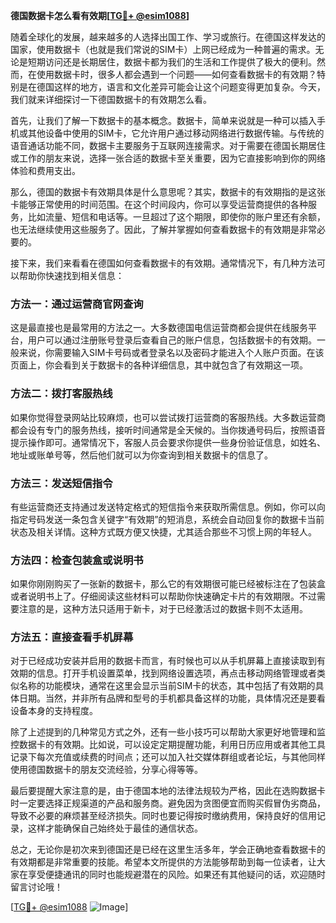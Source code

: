 **德国数据卡怎么看有效期[[TG💪+ @esim1088](https://t.me/s/esim1088)]**

随着全球化的发展，越来越多的人选择出国工作、学习或旅行。在德国这样发达的国家，使用数据卡（也就是我们常说的SIM卡）上网已经成为一种普遍的需求。无论是短期访问还是长期居住，数据卡都为我们的生活和工作提供了极大的便利。然而，在使用数据卡时，很多人都会遇到一个问题——如何查看数据卡的有效期？特别是在德国这样的地方，语言和文化差异可能会让这个问题变得更加复杂。今天，我们就来详细探讨一下德国数据卡的有效期怎么看。

首先，让我们了解一下数据卡的基本概念。数据卡，简单来说就是一种可以插入手机或其他设备中使用的SIM卡，它允许用户通过移动网络进行数据传输。与传统的语音通话功能不同，数据卡主要服务于互联网连接需求。对于需要在德国长期居住或工作的朋友来说，选择一张合适的数据卡至关重要，因为它直接影响到你的网络体验和费用支出。

那么，德国的数据卡有效期具体是什么意思呢？其实，数据卡的有效期指的是这张卡能够正常使用的时间范围。在这个时间段内，你可以享受运营商提供的各种服务，比如流量、短信和电话等。一旦超过了这个期限，即使你的账户里还有余额，也无法继续使用这些服务了。因此，了解并掌握如何查看数据卡的有效期是非常必要的。

接下来，我们来看看在德国如何查看数据卡的有效期。通常情况下，有几种方法可以帮助你快速找到相关信息：

### 方法一：通过运营商官网查询

这是最直接也是最常用的方法之一。大多数德国电信运营商都会提供在线服务平台，用户可以通过注册账号登录后查看自己的账户信息，包括数据卡的有效期。一般来说，你需要输入SIM卡号码或者登录名以及密码才能进入个人账户页面。在该页面上，你会看到关于数据卡的各种详细信息，其中就包含了有效期这一项。

### 方法二：拨打客服热线

如果你觉得登录网站比较麻烦，也可以尝试拨打运营商的客服热线。大多数运营商都会设有专门的服务热线，接听时间通常是全天候的。当你拨通号码后，按照语音提示操作即可。通常情况下，客服人员会要求你提供一些身份验证信息，如姓名、地址或账单号等，然后他们就可以为你查询到相关数据卡的信息了。

### 方法三：发送短信指令

有些运营商还支持通过发送特定格式的短信指令来获取所需信息。例如，你可以向指定号码发送一条包含关键字“有效期”的短消息，系统会自动回复你的数据卡当前状态及相关详情。这种方式既方便又快捷，尤其适合那些不习惯上网的年轻人。

### 方法四：检查包装盒或说明书

如果你刚刚购买了一张新的数据卡，那么它的有效期很可能已经被标注在了包装盒或者说明书上了。仔细阅读这些材料可以帮助你快速确定卡片的有效期限。不过需要注意的是，这种方法只适用于新卡，对于已经激活过的数据卡则不太适用。

### 方法五：直接查看手机屏幕

对于已经成功安装并启用的数据卡而言，有时候也可以从手机屏幕上直接读取到有效期的信息。打开手机设置菜单，找到网络设置选项，再点击移动网络管理或者类似名称的功能模块，通常在这里会显示当前SIM卡的状态，其中包括了有效期的具体日期。当然，并非所有品牌和型号的手机都具备这样的功能，具体情况还是要看设备本身的支持程度。

除了上述提到的几种常见方式之外，还有一些小技巧可以帮助大家更好地管理和监控数据卡的有效期。比如说，可以设定定期提醒功能，利用日历应用或者其他工具记录下每次充值或续费的时间点；还可以加入社交媒体群组或者论坛，与其他同样使用德国数据卡的朋友交流经验，分享心得等等。

最后要提醒大家注意的是，由于德国本地的法律法规较为严格，因此在选购数据卡时一定要选择正规渠道的产品和服务商。避免因为贪图便宜而购买假冒伪劣商品，导致不必要的麻烦甚至经济损失。同时也要记得按时缴纳费用，保持良好的信用记录，这样才能确保自己始终处于最佳的通信状态。

总之，无论你是初次来到德国还是已经在这里生活多年，学会正确地查看数据卡的有效期都是非常重要的技能。希望本文所提供的方法能够帮助到每一位读者，让大家在享受便捷通讯的同时也能规避潜在的风险。如果还有其他疑问的话，欢迎随时留言讨论哦！

[[TG💪+ @esim1088](https://t.me/s/esim1088) ![Image](https://i.postimg.cc/4NQfJmqS/Snipaste-2025-05-13-00-14-12.png)]